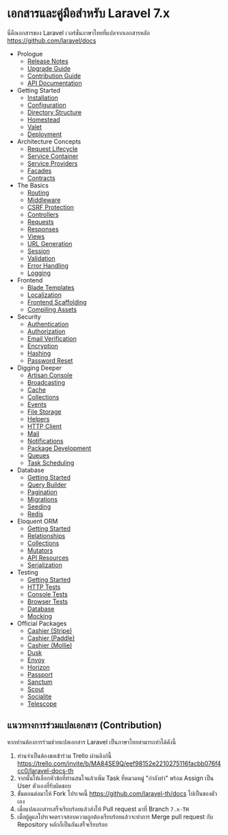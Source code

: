 # เอกสารและคู่มือสำหรับ Laravel 7.x

นี่คือเอกสารของ Laravel เวอร์ชั่นภาษาไทยที่แปลจากเอกสารหลัก https://github.com/laravel/docs

- Prologue
    - [Release Notes](releases.md)
    - [Upgrade Guide](upgrade.md)
    - [Contribution Guide](contributions.md)
    - [API Documentation](https://laravel.com/api/7.x)
- Getting Started
    - [Installation](installation.md)
    - [Configuration](configuration.md)
    - [Directory Structure](structure.md)
    - [Homestead](homestead.md)
    - [Valet](valet.md)
    - [Deployment](deployment.md)
- Architecture Concepts
    - [Request Lifecycle](lifecycle.md)
    - [Service Container](container.md)
    - [Service Providers](providers.md)
    - [Facades](facades.md)
    - [Contracts](contracts.md)
- The Basics
    - [Routing](routing.md)
    - [Middleware](middleware.md)
    - [CSRF Protection](csrf.md)
    - [Controllers](controllers.md)
    - [Requests](requests.md)
    - [Responses](responses.md)
    - [Views](views.md)
    - [URL Generation](urls.md)
    - [Session](session.md)
    - [Validation](validation.md)
    - [Error Handling](errors.md)
    - [Logging](logging.md)
- Frontend
    - [Blade Templates](blade.md)
    - [Localization](localization.md)
    - [Frontend Scaffolding](frontend.md)
    - [Compiling Assets](mix.md)
- Security
    - [Authentication](authentication.md)
    - [Authorization](authorization.md)
    - [Email Verification](verification.md)
    - [Encryption](encryption.md)
    - [Hashing](hashing.md)
    - [Password Reset](passwords.md)
- Digging Deeper
    - [Artisan Console](artisan.md)
    - [Broadcasting](broadcasting.md)
    - [Cache](cache.md)
    - [Collections](collections.md)
    - [Events](events.md)
    - [File Storage](filesystem.md)
    - [Helpers](helpers.md)
    - [HTTP Client](http-client.md)
    - [Mail](mail.md)
    - [Notifications](notifications.md)
    - [Package Development](packages.md)
    - [Queues](queues.md)
    - [Task Scheduling](scheduling.md)
- Database
    - [Getting Started](database.md)
    - [Query Builder](queries.md)
    - [Pagination](pagination.md)
    - [Migrations](migrations.md)
    - [Seeding](seeding.md)
    - [Redis](redis.md)
- Eloquent ORM
    - [Getting Started](eloquent.md)
    - [Relationships](eloquent-relationships.md)
    - [Collections](eloquent-collections.md)
    - [Mutators](eloquent-mutators.md)
    - [API Resources](eloquent-resources.md)
    - [Serialization](eloquent-serialization.md)
- Testing
    - [Getting Started](testing.md)
    - [HTTP Tests](http-tests.md)
    - [Console Tests](console-tests.md)
    - [Browser Tests](dusk.md)
    - [Database](database-testing.md)
    - [Mocking](mocking.md)
- Official Packages
    - [Cashier (Stripe)](billing.md)
    - [Cashier (Paddle)](cashier-paddle.md)
    - [Cashier (Mollie)](https://github.com/laravel/cashier-mollie)
    - [Dusk](dusk.md)
    - [Envoy](envoy.md)
    - [Horizon](horizon.md)
    - [Passport](passport.md)
    - [Sanctum](sanctum.md)
    - [Scout](scout.md)
    - [Socialite](socialite.md)
    - [Telescope](telescope.md)
    
## แนวทางการร่วมแปลเอกสาร (Contribution)

หากท่านต้องการร่วมช่วยแปลเอกสาร Laravel เป็นภาษาไทยสามารถทำได้ดังนี้

1. ท่านจำเป็นต้องขอเข้าร่วม Trello ผ่านลิงก์นี้ https://trello.com/invite/b/MA84SE9Q/eef98152e2210275116facbb076f4cc0/laravel-docs-th
2. จากนั้นให้เลือกหัวข้อที่ท่านสนใจแล้วเพิ่ม Task ที่หมวดหมู่ "กำลังทำ" พร้อม Assign เป็น User ตัวเองที่รับผิดชอบ
3. ขั้นตอนต่อมาให้ Fork โปรเจคนี้ https://github.com/laravel-th/docs ไปเป็นของตัวเอง
4. เมื่อแปลเอกสารเสร็จเรียบร้อยแล้วส่งให้ Pull request มาที่ Branch `7.x-TH`
5. เมื่อผู้ดูแลโปรเจคตรวจสอบความถูกต้องเรียบร้อยแล้วจะทำการ Merge pull request กับ Repository หลักก็เป็นอันเสร็จเรียบร้อย
